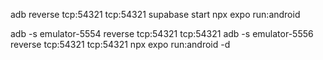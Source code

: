 adb reverse tcp:54321 tcp:54321
supabase start
npx expo run:android

adb -s emulator-5554 reverse tcp:54321 tcp:54321
adb -s emulator-5556 reverse tcp:54321 tcp:54321
npx expo run:android -d